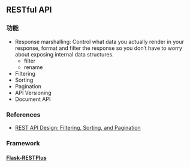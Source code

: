 ## RESTful API
### 功能
* Response marshalling: Control what data you actually render in your response, format and filter the response so you don’t have to worry about exposing internal data structures.
    * filter
    * rename
* Filtering
* Sorting
* Pagination
* API Versioning
* Document API
### References
* [REST API Design: Filtering, Sorting, and Pagination](https://www.moesif.com/blog/technical/api-design/REST-API-Design-Filtering-Sorting-and-Pagination/)
### Framework
#### [Flask-RESTPlus](https://flask-restplus.readthedocs.io/en/latest/index.html)